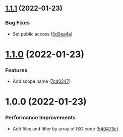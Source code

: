 ## [1.1.1](https://github.com/Randagio13/countries-service/compare/v1.1.0...v1.1.1) (2022-01-23)


### Bug Fixes

* Set public access ([5d0ea4a](https://github.com/Randagio13/countries-service/commit/5d0ea4acfb48f217f8344b1e4b6f45440f464dda))

# [1.1.0](https://github.com/Randagio13/countries-service/compare/v1.0.0...v1.1.0) (2022-01-23)


### Features

* Add scope name ([7cd0247](https://github.com/Randagio13/countries-service/commit/7cd02479de145b8e9d69ee9c5b5d12a060cd7d0f))

# 1.0.0 (2022-01-23)


### Performance Improvements

* Add files and filter by array of ISO code ([540473c](https://github.com/Randagio13/countries-service/commit/540473c20d7cf2adcced199ddeee0fbdbf10e647))
